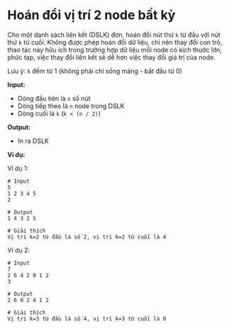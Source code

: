 # Hoán đổi vị trí 2 node bất kỳ

Cho một danh sách liên kết (DSLK) đơn, hoán đổi nút thứ `k` từ đầu với nút thứ `k` từ cuối. Không được phép hoán đổi dữ liệu, chỉ nên thay đổi con trỏ, thao tác này hữu ích trong trường hợp dữ liệu mỗi node có kích thước lớn, phức tạp, việc thay đổi liên kết sẽ dễ hơn việc thay đổi giá trị của node.

Lưu ý: `k` đếm từ 1 (không phải chỉ sống mảng - bắt đầu từ 0)

**Input:**

- Dòng đầu tiên là `n` số nút
- Dòng tiếp theo là `n` node trong DSLK
- Dòng cuối là `k` (`k < (n / 2)`)

**Output:**

- In ra DSLK

**Ví dụ:**

Ví dụ 1:

```
# Input
5
1 2 3 4 5
2

# Output
1 4 3 2 5

# Giải thích
Vị trí k=2 từ đầu là số 2, vị trí k=2 từ cuối là 4
```

Ví dụ 2:

```
# Input
7
2 6 4 2 0 1 2
3

# Output
2 6 0 2 4 1 2

# Giải thích
Vị trí k=3 từ đầu là số 4, vị trí k=3 từ cuối là 0
```